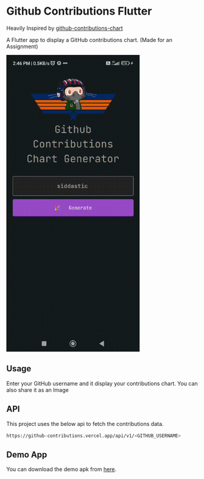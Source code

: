 # Github Contributions Flutter

Heavily Inspired by [github-contributions-chart](https://github.com/sallar/github-contributions-chart)

A Flutter app to display a GitHub contributions chart. (Made for an Assignment)

<img src="./documentation_assets/demo.gif" width="350" title="App Logo">

## Usage

Enter your GitHub username and it display your contributions chart.
You can also share it as an Image

## API

This project uses the below api to fetch the contributions data.

```bash
https://github-contributions.vercel.app/api/v1/<GITHUB_USERNAME>
```

## Demo App

You can download the demo apk from [here](https://github.com/siddastic/github_contributions_flutter/releases/tag/release).
